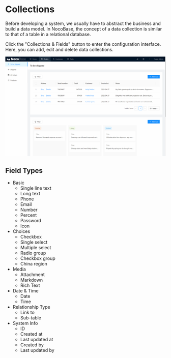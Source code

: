 # Collections

Before developing a system, we usually have to abstract the business and build a data model. In NocoBase, the concept of a data collection is similar to that of a table in a relational database.

Click the "Collections & Fields" button to enter the configuration interface. Here, you can add, edit and delete data collections.

![4.collections.gif](./collections/4.collections.gif)

## Field Types

- Basic
    - Single line text
    - Long text
    - Phone
    - Email
    - Number
    - Percent
    - Password
    - Icon
- Choices
    - Checkbox
    - Single select
    - Multiple select
    - Radio group
    - Checkbox group
    - China region
- Media
    - Attachment
    - Markdown
    - Rich Text
- Date & Time
    - Date
    - Time
- Relationship Type
    - Link to
    - Sub-table
- System Info
    - ID
    - Created at
    - Last updated at
    - Created by
    - Last updated by